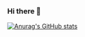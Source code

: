 ### Hi there 👋
[![Anurag's GitHub stats](https://github-readme-stats.vercel.app/api?username=yautze&include_all_commits=true&count_private=true&show_icons=true&theme=ayu-mirage)](https://github.com/anuraghazra/github-readme-stats)

<!--
**yautze/yautze** is a ✨ _special_ ✨ repository because its `README.md` (this file) appears on your GitHub profile.

Here are some ideas to get you started:

- 🔭 I’m currently working on ...
- 🌱 I’m currently learning ...
- 👯 I’m looking to collaborate on ...
- 🤔 I’m looking for help with ...
- 💬 Ask me about ...
- 📫 How to reach me: ...
- 😄 Pronouns: ...
- ⚡ Fun fact: ...
-->
